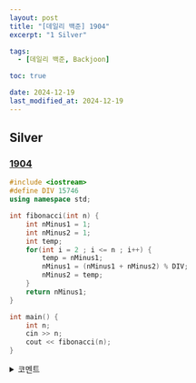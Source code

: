 ```yaml
---
layout: post
title: "[데일리 백준] 1904"
excerpt: "1 Silver"

tags:
  - [데일리 백준, Backjoon]

toc: true

date: 2024-12-19
last_modified_at: 2024-12-19
---
```

## Silver
### [1904][def]

```c++
#include <iostream>
#define DIV 15746
using namespace std;

int fibonacci(int n) {
    int nMinus1 = 1;
    int nMinus2 = 1;
    int temp;
    for(int i = 2 ; i <= n ; i++) {
        temp = nMinus1;
        nMinus1 = (nMinus1 + nMinus2) % DIV;
        nMinus2 = temp;
    }
    return nMinus1;
}

int main() {
    int n;
    cin >> n;
    cout << fibonacci(n);
}
```

<details>
<summary>코멘트</summary>
<div markdown="1">

- Dynamic Programming

- 점화식은 피보나치 수열

</div>
</details>

[def]: https://www.acmicpc.net/problem/1904